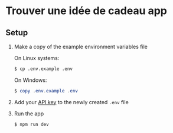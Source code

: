# Trouver une idée de cadeau app

## Setup

1. Make a copy of the example environment variables file

   On Linux systems: 
   ```bash
   $ cp .env.example .env
   ```
   On Windows:
   ```powershell
   $ copy .env.example .env
   ```
2. Add your [API key](https://beta.openai.com/account/api-keys) to the newly created `.env` file

3. Run the app

   ```bash
   $ npm run dev
   ```
